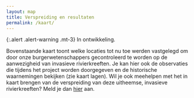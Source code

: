 ```yaml
---
layout: map
title: Verspreiding en resultaten
permalink: /kaart/
---
```


{:.alert .alert-warning .mt-3} 
In ontwikkeling.

Bovenstaande kaart toont welke locaties tot nu toe werden vastgelegd om door onze burgerwetenschappers gecontroleerd te worden op de aanwezigheid van invasieve rivierkreeften. Je kan hier ook de observaties die tijdens het project worden doorgegeven en de historische waarnemingen bekijken (zie kaart lagen). Wil je ook meehelpen met het in kaart brengen van de verspreiding van deze uitheemse, invasieve rivierkreeften? Meld je dan [hier](/aanmelden/) aan. 
